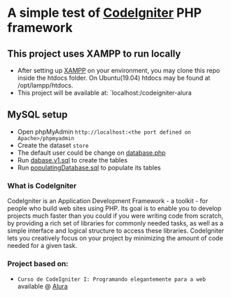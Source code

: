 # A simple test of [CodeIgniter](https://codeigniter.com/) PHP framework

## This project uses XAMPP to run locally


- After setting up [XAMPP](https://www.apachefriends.org/pt_br/index.html) on your environment, you may clone this repo inside the htdocs folder. On Ubuntu(19.04) htdocs may be found at /opt/lampp/htdocs. 
- This project will be available at: `localhost:<the port defined on Apache>/codeigniter-alura

## MySQL setup


- Open phpMyAdmin `http://localhost:<the port defined on Apache>/phpmyadmin`
- Create the dataset `store`
- The default user could be change on [database.php](https://github.com/ymaniz09/codeigniter-alura/blob/master/application/config/database.php)
- Run [dabase.v1.sql](https://github.com/ymaniz09/codeigniter-alura/blob/master/application/temp/dabase.v1.sql) to create the tables
- Run [populatingDatabase.sql](https://github.com/ymaniz09/codeigniter-alura/blob/master/application/temp/populatingDatabase.sql) to populate its tables


### What is CodeIgniter


CodeIgniter is an Application Development Framework - a toolkit - for people
who build web sites using PHP. Its goal is to enable you to develop projects
much faster than you could if you were writing code from scratch, by providing
a rich set of libraries for commonly needed tasks, as well as a simple
interface and logical structure to access these libraries. CodeIgniter lets
you creatively focus on your project by minimizing the amount of code needed
for a given task.

### Project based on: 


- `Curso de CodeIgniter I: Programando elegantemente para a web` available @ [Alura](https://cursos.alura.com.br/course/codeigniter)
